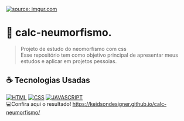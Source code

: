 <a href="https://imgur.com/CJHZfbL"><img src="https://i.imgur.com/CJHZfbL.png" title="source: imgur.com" /></a>

# 📱 calc-neumorfismo.
> Projeto de estudo do neomorfismo com css<br>
> Esse repositório tem como objetivo principal de apresentar meus estudos e aplicar em projetos pessoias.

## ☕ Tecnologias Usadas

[![HTML](https://img.shields.io/badge/html%20-%23323330.svg?&style=for-the-badge&logo=html&logoColor=black&color=FF8000)](#)
[![CSS](https://img.shields.io/badge/css%20-%23323330.svg?&style=for-the-badge&logo=css&logoColor=black&color=2E64FE)](#)
[![JAVASCRIPT](https://img.shields.io/badge/javascript%20-%23323330.svg?&style=for-the-badge&logo=css&logoColor=black&color=FFFF00)](#)
<br>
💻Confira aqui o resultado!
https://keidsondesigner.github.io/calc-neumorfismo/
